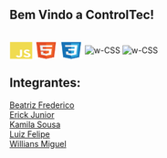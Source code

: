 ## Bem Vindo a ControlTec!



<div style="display: inline_block"><br>
  <img align="center" alt="w-Js" height="30" width="40" src="https://raw.githubusercontent.com/devicons/devicon/master/icons/javascript/javascript-plain.svg">
  <img align="center" alt="w-HTML" height="30" width="40" src="https://raw.githubusercontent.com/devicons/devicon/master/icons/html5/html5-original.svg">
  <img align="center" alt="w-CSS" height="30" width="40" src="https://raw.githubusercontent.com/devicons/devicon/master/icons/css3/css3-original.svg">
  <img align="center" alt="w-CSS" height="30" width="40" src="https://cdn-icons-png.flaticon.com/512/226/226777.png">
  <img align="center" alt="w-CSS" height="30" width="40" src="https://cdn-icons-png.flaticon.com/512/873/873107.png">
</div>

## Integrantes:
<a href="https://github.com/beatrizalvesfredeerico">Beatriz Frederico</a><br>
<a href="https://github.com/erickjunior555" target="_blank">Erick Junior</a><br>
<a href="https://github.com/KamilaMSousa" target="_blank">Kamila Sousa</a><br>
<a href="https://github.com/Luiz0809" target="_blank">Luiz Felipe</a><br>
<a href="https://github.com/WilliansMiguelRibeiro" target="_blank">Willians Miguel</a><br>

